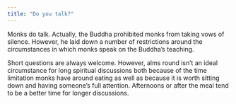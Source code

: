 ```yaml
---
title: "Do you talk?"
---
```


Monks do talk. Actually, the Buddha prohibited monks from taking vows of silence. However, he laid down a number of restrictions around the circumstances in which monks speak on the Buddha’s teaching.

Short questions are always welcome. However, alms round isn’t an ideal circumstance for long spiritual discussions both because of the time limitation monks have around eating as well as because it is worth sitting down and having someone’s full attention. Afternoons or after the meal tend to be a better time for longer discussions.
